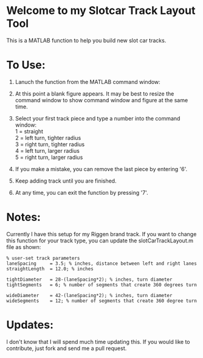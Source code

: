 Welcome to my Slotcar Track Layout Tool
========

This is a MATLAB function to help you build new slot car tracks.  

To Use:
=
1. Lanuch the function from the MATLAB command window:  
2. At this point a blank figure appears. It may be best to resize the command window to show command window and figure at the same time. 
3. Select your first track piece and type a number into the command window:  
    1 = straight  
    2 = left turn, tighter radius  
    3 = right turn, tighter radius  
    4 = left turn, larger radius  
    5 = right turn, larger radius  

4. If you make a mistake, you can remove the last piece by entering '6'.
5. Keep adding track until you are finished.
6. At any time, you can exit the function by pressing '7'.


Notes:
=
Currently I have this setup for my Riggen brand track. If you want to change this function for your track type, you can update the slotCarTrackLayout.m file as shown:

    % user-set track parameters
    laneSpacing     = 3.5; % inches, distance between left and right lanes
    straightLength  = 12.0; % inches

    tightDiameter   = 28-(laneSpacing*2); % inches, turn diameter
    tightSegments   = 6; % number of segments that create 360 degrees turn

    wideDiameter    = 42-(laneSpacing*2); % inches, turn diameter
    wideSegments    = 12; % number of segments that create 360 degree turn
    
Updates:
=
I don't know that I will spend much time updating this. If you would like to contribute, just fork and send me a pull request.

